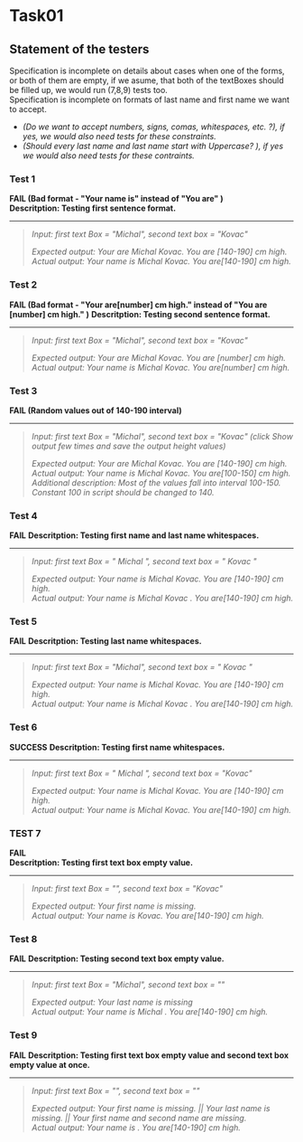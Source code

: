 # Task01 

## Statement of the testers  
Specification is incomplete on details about cases when one of the forms, or both of them are empty, if we asume, that both of the textBoxes should be filled up, we would run (7,8,9) tests too.  
Specification is incomplete on formats of last name and first name we want to accept.  
- *(Do we want to accept numbers, signs, comas, whitespaces, etc. ?), if yes, we would also need tests for these constraints.*  
- *(Should every last name and last name start with Uppercase? ), if yes we would also need tests for these contraints.*  


### Test 1 

 **FAIL (Bad format - "Your name is" instead of "You are"  )**  
 **Descritption: Testing first sentence format.**  
 ***
 
 > *Input: first text Box = "Michal", second text box = "Kovac"*  
 > 
 > *Expected output: Your are Michal Kovac. You are [140-190] cm high.*  
 > *Actual output: Your name is Michal Kovac. You are[140-190] cm high.*  

### Test 2

**FAIL (Bad format - "Your are[number] cm high." instead of "You are [number] cm high."  )**
**Descritption: Testing second sentence format.**
***

> *Input: first text Box = "Michal", second text box = "Kovac"*  
> 
> *Expected output: Your are Michal Kovac. You are [number] cm high.*  
> *Actual output: Your name is Michal Kovac. You are[number] cm high.*  

### Test 3
**FAIL (Random values out of 140-190 interval)**  

***

> *Input: first text Box = "Michal", second text box = "Kovac" (click Show output few times and save the output height values)*  
> 
> *Expected output: Your are Michal Kovac. You are [140-190] cm high.*  
> *Actual output: Your name is Michal Kovac. You are[100-150] cm high.*  
> *Additional description: Most of the values fall into interval 100-150. Constant 100 in script should be changed to 140.*  

### Test 4
**FAIL**
**Descritption: Testing first name and last name whitespaces.**
***

> *Input: first text Box = "                 Michal               ", second text box = "            Kovac               "*  
> 
> *Expected output: Your name is Michal Kovac. You are [140-190] cm high.*  
> *Actual output: Your name is Michal Kovac . You are[140-190] cm high.*  

### Test 5
**FAIL**
**Descritption: Testing last name whitespaces.**
***

> *Input: first text Box = "Michal", second text box = "               Kovac               "*  
> 
> *Expected output: Your name is Michal Kovac. You are [140-190] cm high.*  
> *Actual output: Your name is Michal Kovac . You are[140-190] cm high.*  

### Test 6
**SUCCESS**
**Descritption: Testing first name whitespaces.**
***

> *Input: first text Box = "               Michal               ", second text box = "Kovac"*  
> 
> *Expected output: Your name is Michal Kovac. You are [140-190] cm high.*  
> *Actual output: Your name is Michal Kovac. You are[140-190] cm high.*  


### TEST 7
**FAIL**  
**Descritption: Testing first text box empty value.**
***

> *Input: first text Box = "", second text box = "Kovac"*  
> 
> *Expected output: Your first name is missing.*  
> *Actual output: Your name is Kovac. You are[140-190] cm high.*  
		       
### Test 8
**FAIL**
**Descritption: Testing second text box empty value.**
***

> *Input: first text Box = "Michal", second text box = ""*  
> 
> *Expected output: Your last name is missing*  
> *Actual output: Your name is Michal . You are[140-190] cm high.*  

### Test 9
**FAIL**
**Descritption: Testing first text box empty value and second text box empty value at once.**
***

> *Input: first text Box = "", second text box = ""*  
> 
> *Expected output: Your first name is missing. || Your last name is missing. || Your first name and second name are missing.*  
> *Actual output: Your name is . You are[140-190] cm high.*  

